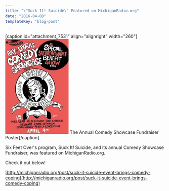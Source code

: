 ```yaml
---
title: "\"Suck It! Suicide\" Featured on MichiganRadio.org"
date: "2016-04-08"
templateKey: "blog-post"
---
```


\[caption id="attachment\_7531" align="alignright" width="260"\]![Suck It! Suicide | Benefit Poster](images/suck_it_suicide_poster-200x300.jpg) The Annual Comedy Showcase Fundraiser Poster\[/caption\]

Six Feet Over's program, Suck It! Suicide, and its annual Comedy Showcase Fundraiser, was featured on MichiganRadio.org.

Check it out below!

[http://michiganradio.org/post/suck-it-suicide-event-brings-comedy-coping](http://michiganradio.org/post/suck-it-suicide-event-brings-comedy-coping)
